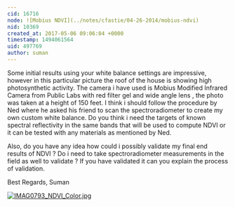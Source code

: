 ```yaml
---
cid: 16716
node: ![Mobius NDVI](../notes/cfastie/04-26-2014/mobius-ndvi)
nid: 10369
created_at: 2017-05-06 09:06:04 +0000
timestamp: 1494061564
uid: 497769
author: suman
---
```


Some initial results using your white balance settings are impressive, however in this particular picture the roof of the house is showing high photosynthetic activity. The camera i have used is Mobius Modified Infrared Camera from Public Labs with red filter gel and wide angle lens , the photo was taken at a height of 150 feet. I think i should follow the procedure by Ned where he asked his friend to scan the spectroradiometer to create my own custom white balance.
Do you think i need the targets  of known spectral reflectivity in the same bands that will be used to compute NDVI or it can be tested with any materials as mentioned by Ned.

Also, do you have any idea how could i possibly validate my final end results of NDVI ? Do i need to take spectroradiometer measurements in the field as well to validate ? If you have validated it can you explain the process of validation.

Best Regards, 
Suman 


[![IMAG0793_NDVI_Color.jpg](https://publiclab.org/system/images/photos/000/020/393/large/IMAG0793_NDVI_Color.jpg)](https://publiclab.org/system/images/photos/000/020/393/original/IMAG0793_NDVI_Color.jpg)


